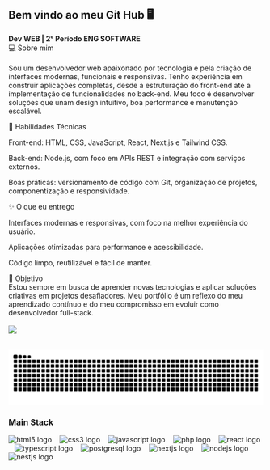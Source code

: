 ## Bem vindo ao meu Git Hub 🖥
<b> Dev WEB | 2° Período ENG SOFTWARE</b>
<br>
💻 Sobre mim
<br>
<br>
Sou um desenvolvedor web apaixonado por tecnologia e pela criação de interfaces modernas, funcionais e responsivas. Tenho experiência em construir aplicações completas, desde a estruturação do front-end até a implementação de funcionalidades no back-end. Meu foco é desenvolver soluções que unam design intuitivo, boa performance e manutenção escalável.

🚀 Habilidades Técnicas

Front-end: HTML, CSS, JavaScript, React, Next.js e Tailwind CSS.

Back-end: Node.js, com foco em APIs REST e integração com serviços externos.

Boas práticas: versionamento de código com Git, organização de projetos, componentização e responsividade.

✨ O que eu entrego

Interfaces modernas e responsivas, com foco na melhor experiência do usuário.

Aplicações otimizadas para performance e acessibilidade.

Código limpo, reutilizável e fácil de manter.

🔎 Objetivo
<br>
Estou sempre em busca de aprender novas tecnologias e aplicar soluções criativas em projetos desafiadores. Meu portfólio é um reflexo do meu aprendizado contínuo e do meu compromisso em evoluir como desenvolvedor full-stack.
<br>
<br>
![](https://komarev.com/ghpvc/?username=Golozeimas&style=for-the-badge&label=Contador+de+visitas&color=grey)
##

<picture align="center">
  <source media="(prefers-color-scheme: dark)" srcset="https://raw.githubusercontent.com/Golozeimas/Golozeimas/output/github-contribution-grid-snake-dark.svg">
  <source media="(prefers-color-scheme: light)" srcset="https://raw.githubusercontent.com/Golozeimas/Golozeimas/output/github-contribution-grid-snake-dark.svg">
  <img align="center" alt="github contribution grid snake animation" src="https://raw.githubusercontent.com/Golozeimas/Golozeimas/output/github-contribution-grid-snake.svg">
</picture>

<br>

<h3>Main Stack </h3>
<div align="left">
  <img src="https://cdn.jsdelivr.net/gh/devicons/devicon/icons/html5/html5-original.svg" height="25" alt="html5 logo"  />
  <img width="8" />
  <img src="https://cdn.jsdelivr.net/gh/devicons/devicon/icons/css3/css3-original.svg" height="25" alt="css3 logo"  />
  <img width="8" />
  <img src="https://cdn.jsdelivr.net/gh/devicons/devicon/icons/javascript/javascript-plain.svg" height="25" alt="javascript logo"  />
  <img width="8" />
  <img src="https://cdn.jsdelivr.net/gh/devicons/devicon/icons/php/php-original.svg" height="25" alt="php logo"  />
  <img width="8" />
  <img src="https://cdn.jsdelivr.net/gh/devicons/devicon/icons/react/react-original.svg" height="25" alt="react logo"  />
  <img width="8" />
  <img src="https://cdn.jsdelivr.net/gh/devicons/devicon/icons/typescript/typescript-original.svg" height="25" alt="typescript logo"  />
  <img width="8" />
  <img src="https://cdn.jsdelivr.net/gh/devicons/devicon/icons/postgresql/postgresql-original.svg" height="25" alt="postgresql logo"  />
  <img width="8" />
  <img src="https://cdn.jsdelivr.net/gh/devicons/devicon/icons/nextjs/nextjs-original.svg" height="25" alt="nextjs logo"  />
  <img width="8" />
  <img src="https://cdn.jsdelivr.net/gh/devicons/devicon/icons/nodejs/nodejs-original.svg" height="25" alt="nodejs logo"  />
  <img width="8" />
  <img src="https://cdn.jsdelivr.net/gh/devicons/devicon/icons/nestjs/nestjs-original.svg" height="25" alt="nestjs logo"  />
  <img width="8" />
</div>
